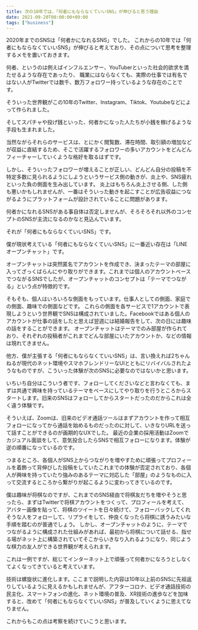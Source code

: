 ```yaml
---
title: 次の10年では、「何者にもならなくていいSNS」が伸びると思う理由
date: 2021-09-20T00:00:00+09:00
tags: ["business"]
---
```


2020年までのSNSは「何者かになれるSNS」でした。
これからの10年では「何者にもならなくていいSNS」が伸びると考えており、その点について思考を整理するメモを置いておきます。

何者、というのは例えばインフルエンサー、YouTuberといった社会的欲求を満たせるような存在であったり、
職業にはならなくても、実際の仕事では有名ではない人がTwitterでは数千、数万フォロワー持っているような存在のことです。

そういった世界観がこの10年のTwitter、Instagram、Tiktok、Youtubeなどによって作られました。

そしてスパチャや投げ銭といった、何者かになった人たちが小銭を稼げるような手段も生まれました。

当然ながらそれらのサービスは、とにかく閲覧数、滞在時間、取引額の増加などが収益に直結するため、そこで活躍するフォロワーの多いアカウントをどんどんフィーチャーしていくような格好を取るはずです。

しかし、そういったフォロワーが増えることが正しい、どんどん自分の投稿を不特定多数に見られるようにしようというサービス側の動きが、炎上や、SNS疲れといった負の側面を生み出しています。
炎上はもちろん炎上させる側、した側も悪いかもしれませんが、一番はそういった動きを起こすことが広告収益につながるようにプラットフォームが設計されていることに問題があります。

何者かになれるSNSがある事自体は否定しませんが、そろそろそれ以外のコンセプトのSNSが主流になるのかなと見込んでいます。

それが「何者にもならなくていいSNS」です。

僕が現状考えている「何者にもならなくていいSNS」に一番近い存在は「LINEオープンチャット」です。

オープンチャットは突然匿名でアカウントを作成でき、決まったテーマの部屋に入ってざっくばらんにやり取りができます。これまでは個人のアカウントベースでつながるSNSでしたが、オープンチャットのコンセプトは「テーマでつながる」という点が特徴的です。

そもそも、個人はいろいろな側面をもっています。仕事人としての側面、家庭での側面、趣味での側面などです。
これらの側面を各サービスで1アカウントで表現しようという世界観でSNSは構成されていました。Facebookではある個人のアカウントが仕事の話をしたと思えば翌週には結婚報告をして、次の日には趣味の話をすることができます。
オープンチャットはテーマでのみ部屋が作られており、それぞれの投稿者がこれまでどんな部屋にいたアカウントか、などの情報は現れてきません。

他方、僕が主張する「何者にもならなくていいSNS」は、言い換えれば2ちゃんねるが現代のネット環境やスマホフレンドリーなUIとともにリバイバルされたようなものですが、こういった体験が次のSNSに必要なのではないかと思います。

いちいち自分はこういう者です、フォローしてくださいなどと言わなくても、まずは共通で興味を持っているテーマをベースにしてやり取りを行うところからスタートします。旧来のSNSはフォローしてからスタートだったのだからこれは全く違う体験です。

そういえば、Zoomは、旧来のビデオ通話ツールはまずアカウントを作って相互フォローになってから通話を始めるものだったのに対して、いきなりURLを送って話すことができるのが画期的なUXでした。
最近の企業の採用活動はZoomでカジュアル面談をして、意気投合したらSNSで相互フォローになります。体験が逆の順番になっているのです。

つまるところ、各個人がSNS上からつながりを増やすために頑張ってプロフィールを着飾って背伸びした投稿をしていたこれまでの体験が否定されており、各個人が興味を持っていたり強みのあるテーマに対応した「部屋」のようなものに入って交流するところから繋がりが起こるように変わってきているのです。

僕は趣味が将棋なのですが、これまでのSNS経由で将棋友だちを増やそうと思ったら、まずはTwitterで将棋アカウントをつくって、プロフィールを考えて、アバター画像を貼って、将棋のツイートを日々続けて、フォローバックしてくれそうな人をフォローして、リプライをして、仲良くなったら将棋に誘うみたいな手順を踏むのが普通でしょう。
しかし、オープンチャットのように、テーマでつながるように構成された仕組みがあれば、最初から将棋について話せる、指せる場がネット上に構築されていてそこからいきなり入れるようになり、同じような棋力の友人ができる世界観が考えられます。

これは一例ですが、総じてインターネット上で頑張って何者かになろうとしなくてよくなってきていると考えています。

技術は螺旋状に進化します。ここまで説明した内容は10年以上前のSNSに先祖返りしているように見えるかもしれませんが、アフターコロナ、ビデオ通話技術の民主化、スマートフォンの進化、ネット環境の普及、XR技術の進歩などを加味すると、改めて「何者にもならなくていいSNS」が普及していくように思えてなりません。

これからもこの点は考察を続けていこうと思います。